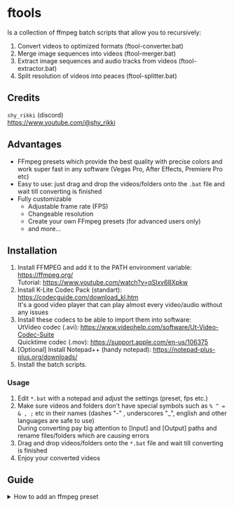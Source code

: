 # ftools
Is a collection of ffmpeg batch scripts that allow you to recursively:  
1. Convert videos to optimized formats (ftool-converter.bat)  
2. Merge image sequences into videos (ftool-merger.bat)  
3. Extract image sequences and audio tracks from videos (ftool-extractor.bat)  
4. Split resolution of videos into peaces (ftool-splitter.bat)  

## Credits
`shy_rikki` (discord)  
https://www.youtube.com/@shy_rikki  

## Advantages
- FFmpeg presets which provide the best quality with precise colors and work super fast in any software (Vegas Pro, After Effects, Premiere Pro etc)
- Easy to use: just drag and drop the videos/folders onto the `.bat` file and wait till converting is finished
- Fully customizable
  - Adjustable frame rate (FPS)
  - Changeable resolution
  - Create your own FFmpeg presets (for advanced users only)
  - and more...

## Installation
1. Install FFMPEG and add it to the PATH environment variable: https://ffmpeg.org/  
Tutorial: https://www.youtube.com/watch?v=qSlxv68Xpkw  
2. Install K-Lite Codec Pack (standart): https://codecguide.com/download_kl.htm  
It's a good video player that can play almost every video/audio without any issues  
3. Install these codecs to be able to import them into software:  
UtVideo codec (.avi): https://www.videohelp.com/software/Ut-Video-Codec-Suite  
Quicktime codec (.mov): https://support.apple.com/en-us/106375  
4. [Optional] Install Notepad++ (handy notepad): https://notepad-plus-plus.org/downloads/  
5. Install the batch scripts.  

### Usage
1. Edit `*.bat` with a notepad and adjust the settings (preset, fps etc.)  
2. Make sure videos and folders don't have special symbols such as `% ^ = & , ;` etc in their names (dashes "-" , underscores "_", english and other languages are safe to use)  
   During converting pay big attention to [Input] and [Output] paths and rename files/folders which are causing errors  
3. Drag and drop videos/folders onto the `*.bat` file and wait till converting is finished
4. Enjoy your converted videos  


## Guide
<details>
<summary> How to add an ffmpeg preset </summary>
<br>



<details>
<summary> >> ftool-converter.bat </summary>
<br>

1. Make a new preset  
![image](https://github.com/user-attachments/assets/2a82f8a7-5817-478c-8d13-c8a8842d81e1)  
2. [Optional] Setup more extensions which ffmpeg will try to convert
![image](https://github.com/user-attachments/assets/d2e36bc9-2a6e-49fc-9f21-717f1b1fcdc7)  
3. Adjust echo  
![image](https://github.com/user-attachments/assets/6f65ac16-262f-4ad5-ad7a-d3b2476e925b)  
4. Adjust echo  
![image](https://github.com/user-attachments/assets/660246b8-c04e-4b7d-912e-1dae1ac64c64)  
5. Specify the new preset in `render_all_presets` function to make preset called "all" work correctly  
![image](https://github.com/user-attachments/assets/7afdd0d8-e285-4806-977d-14f71684036a)  

<br>
</details>


<details>
<summary> >> ftool-merger.bat </summary>
<br>


<br>
</details>


<details>
<summary> >> ftool-extractor.bat </summary>
<br>

<br>
</details>


<details>
<summary> >> ftool-splitter.bat </summary>
<br>

<br>
</details>



<br>
</details>
